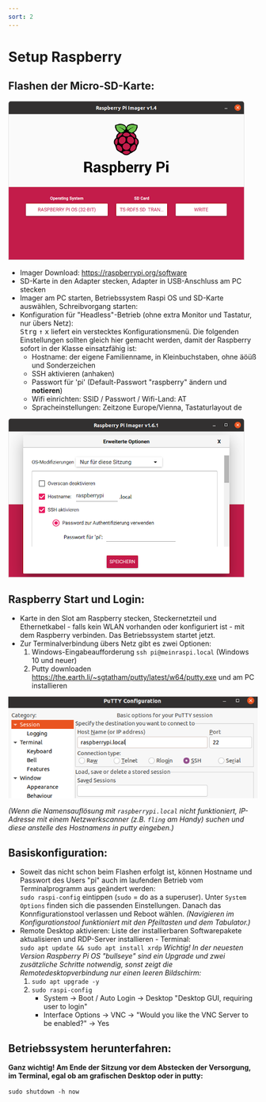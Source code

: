```yaml
---
sort: 2
---
```


# Setup Raspberry

## Flashen der Micro-SD-Karte:

![rpi-imager](img/imager.png)

- Imager Download: <https://raspberrypi.org/software>
- SD-Karte in den Adapter stecken, Adapter in USB-Anschluss am PC stecken
- Imager am PC starten, Betriebssystem Raspi OS und SD-Karte auswählen, Schreibvorgang starten:
- Konfiguration für "Headless"-Betrieb (ohne extra Monitor und Tastatur, nur übers Netz):  
<kbd>Strg</kbd> <kbd>&uarr;</kbd> <kbd>x</kbd> liefert ein verstecktes Konfigurationsmenü. Die folgenden Einstellungen sollten gleich hier gemacht werden, damit der Raspberry sofort in der Klasse einsatzfähig ist:
    - Hostname: der eigene Familienname, in Kleinbuchstaben, ohne äöüß und Sonderzeichen
    - SSH aktivieren (anhaken)
    - Passwort für 'pi' (Default-Passwort "raspberry" ändern und __notieren__)
    - Wifi einrichten: SSID / Passwort / Wifi-Land: AT
    - Spracheinstellungen: Zeitzone Europe/Vienna, Tastaturlayout de

![rpi-imager](img/imager-net.png)

##  Raspberry Start und Login:

- Karte in den Slot am Raspberry stecken, Steckernetzteil und Ethernetkabel - falls kein WLAN vorhanden oder konfiguriert ist - mit dem Raspberry verbinden. Das Betriebssystem startet jetzt.
- Zur Terminalverbindung übers Netz gibt es zwei Optionen:
    1. Windows-Eingabeaufforderung `ssh pi@meinraspi.local` (Windows 10 und neuer)
    2. Putty downloaden <https://the.earth.li/~sgtatham/putty/latest/w64/putty.exe> und am PC installieren

![putty](img/putty.png)

_(Wenn die Namensauflösung mit `raspberrypi.local` nicht funktioniert, IP-Adresse mit einem Netzwerkscanner (z.B. `fling` am Handy) suchen und diese anstelle des Hostnamens in putty eingeben.)_

## Basiskonfiguration:
- Soweit das nicht schon beim Flashen erfolgt ist, können Hostname und Passwort des Users "pi" auch im laufenden Betrieb vom Terminalprogramm aus geändert werden:     
`sudo raspi-config` eintippen (`sudo` = do as a superuser). Unter `System Options` finden sich die passenden Einstellungen. Danach das Konnfigurationstool verlassen und Reboot wählen. _(Navigieren im Konfigurationstool funktioniert mit den Pfeiltasten und dem Tabulator.)_
- Remote Desktop aktivieren: Liste der installierbaren Softwarepakete aktualisieren und RDP-Server installieren - Terminal:  
`sudo apt update && sudo apt install xrdp`
_Wichtig! In der neuesten Version Raspberry Pi OS "bullseye" sind ein Upgrade und zwei zusätzliche Schritte notwendig, sonst zeigt die Remotedesktopverbindung nur einen leeren Bildschirm:_  
    1. `sudo apt upgrade -y`
    2. `sudo raspi-config`
        - System -> Boot / Auto Login -> Desktop "Desktop GUI, requiring user to login" 
        - Interface Options -> VNC -> "Would you like the VNC Server to be enabled?" -> Yes 


## Betriebssystem herunterfahren:
__Ganz wichtig! Am Ende der Sitzung vor dem Abstecken der Versorgung,
im Terminal, egal ob am grafischen Desktop oder in putty:__ 

`sudo shutdown -h now`


 


